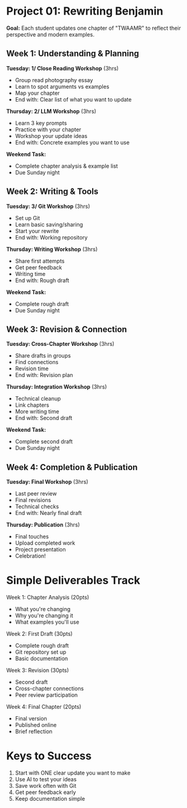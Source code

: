 # Project 01: Rewriting Benjamin
**Goal:** Each student updates one chapter of "TWAAMR" to reflect their perspective and modern examples.

## Week 1: Understanding & Planning
**Tuesday: 1/ Close Reading Workshop** (3hrs)

- Group read photography essay
- Learn to spot arguments vs examples
- Map your chapter
- End with: Clear list of what you want to update

**Thursday: 2/ LLM Workshop** (3hrs)

- Learn 3 key prompts
- Practice with your chapter
- Workshop your update ideas
- End with: Concrete examples you want to use

**Weekend Task:**
- Complete chapter analysis & example list
- Due Sunday night

## Week 2: Writing & Tools
**Tuesday: 3/ Git Workshop** (3hrs)
- Set up Git
- Learn basic saving/sharing
- Start your rewrite
- End with: Working repository

**Thursday: Writing Workshop** (3hrs)
- Share first attempts
- Get peer feedback
- Writing time
- End with: Rough draft

**Weekend Task:**
- Complete rough draft
- Due Sunday night

## Week 3: Revision & Connection
**Tuesday: Cross-Chapter Workshop** (3hrs)
- Share drafts in groups
- Find connections
- Revision time
- End with: Revision plan

**Thursday: Integration Workshop** (3hrs)
- Technical cleanup
- Link chapters
- More writing time
- End with: Second draft

**Weekend Task:**
- Complete second draft
- Due Sunday night

## Week 4: Completion & Publication
**Tuesday: Final Workshop** (3hrs)
- Last peer review
- Final revisions
- Technical checks
- End with: Nearly final draft

**Thursday: Publication** (3hrs)
- Final touches
- Upload completed work
- Project presentation
- Celebration!

# Simple Deliverables Track
Week 1: Chapter Analysis (20pts)
- What you're changing
- Why you're changing it
- What examples you'll use

Week 2: First Draft (30pts)
- Complete rough draft
- Git repository set up
- Basic documentation

Week 3: Revision (30pts)
- Second draft
- Cross-chapter connections
- Peer review participation

Week 4: Final Chapter (20pts)
- Final version
- Published online
- Brief reflection

# Keys to Success
1. Start with ONE clear update you want to make
2. Use AI to test your ideas
3. Save work often with Git
4. Get peer feedback early
5. Keep documentation simple

